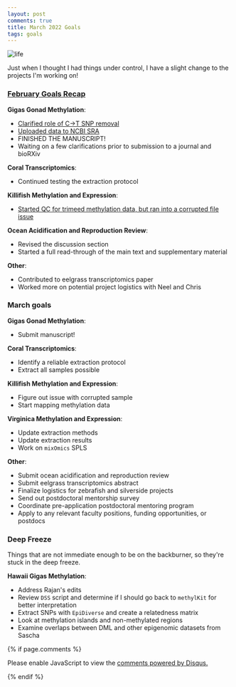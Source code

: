 ```yaml
---
layout: post
comments: true
title: March 2022 Goals
tags: goals
---
```


![life](https://user-images.githubusercontent.com/22335838/156244073-fd28792d-ab01-486a-9eb2-f70fe9787c38.png)

Just when I thought I had things under control, I have a slight change to the projects I'm working on!

### [February Goals Recap](https://yaaminiv.github.io/February-2022-Goals/)

**Gigas Gonad Methylation**:

- [Clarified role of C->T SNP removal](https://yaaminiv.github.io/WGBS-Analysis-Part37/)
- [Uploaded data to NCBI SRA](https://yaaminiv.github.io/Uploding-to-NCBI-SRA/)
- FINISHED THE MANUSCRIPT!
- Waiting on a few clarifications prior to submission to a journal and bioRXiv

**Coral Transcriptomics**:

- Continued testing the extraction protocol

**Killifish Methylation and Expression**:

- [Started QC for trimeed methylation data, but ran into a corrupted file issue](https://yaaminiv.github.io/Killifish-Hypoxia-RRBS-Part2/)

**Ocean Acidification and Reproduction Review**:

- Revised the discussion section
- Started a full read-through of the main text and supplementary material

**Other**:

- Contributed to eelgrass transcriptomics paper
- Worked more on potential project logistics with Neel and Chris

### March goals

**Gigas Gonad Methylation**:

- Submit manuscript!

**Coral Transcriptomics**:

- Identify a reliable extraction protocol
- Extract all samples possible

**Killifish Methylation and Expression**:

- Figure out issue with corrupted sample
- Start mapping methylation data

**Virginica Methylation and Expression**:

- Update extraction methods
- Update extraction results
- Work on `mixOmics` SPLS

**Other**:

- Submit ocean acidification and reproduction review
- Submit eelgrass transcriptomics abstract
- Finalize logistics for zebrafish and silverside projects
- Send out postdoctoral mentorship survey
- Coordinate pre-application postdoctoral mentoring program
- Apply to any relevant faculty positions, funding opportunities, or postdocs

### Deep Freeze

Things that are not immediate enough to be on the backburner, so they're stuck in the deep freeze.

**Hawaii Gigas Methylation**:

- Address Rajan's edits
- Review `DSS` script and determine if I should go back to `methylKit` for better interpretation
- Extract SNPs with `EpiDiverse` and create a relatedness matrix
- Look at methylation islands and non-methylated regions
- Examine overlaps between DML and other epigenomic datasets from Sascha

{% if page.comments %}

<div id="disqus_thread"></div>
<script>

/**
*  RECOMMENDED CONFIGURATION VARIABLES: EDIT AND UNCOMMENT THE SECTION BELOW TO INSERT DYNAMIC VALUES FROM YOUR PLATFORM OR CMS.
*  LEARN WHY DEFINING THESE VARIABLES IS IMPORTANT: https://disqus.com/admin/universalcode/#configuration-variables*/
/*
var disqus_config = function () {
this.page.url = PAGE_URL;  // Replace PAGE_URL with your page's canonical URL variable
this.page.identifier = PAGE_IDENTIFIER; // Replace PAGE_IDENTIFIER with your page's unique identifier variable
};
*/
(function() { // DON'T EDIT BELOW THIS LINE
var d = document, s = d.createElement('script');
s.src = 'https://the-responsible-grad-student.disqus.com/embed.js';
s.setAttribute('data-timestamp', +new Date());
(d.head || d.body).appendChild(s);
})();
</script>
<noscript>Please enable JavaScript to view the <a href="https://disqus.com/?ref_noscript">comments powered by Disqus.</a></noscript>

{% endif %}

<script id="dsq-count-scr" src="//the-responsible-grad-student.disqus.com/count.js" async></script>
